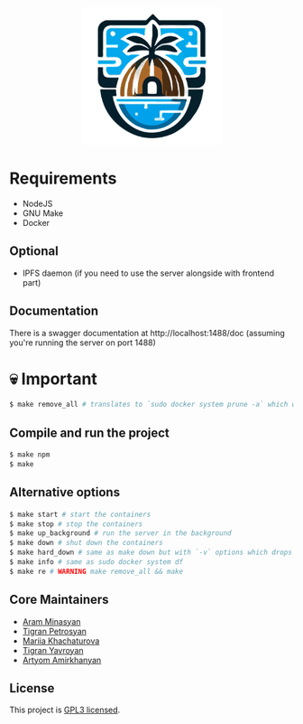 <p align="center">
  <img src="https://raw.githubusercontent.com/Aram47/cyber-bounty-backend/main/icons/logo.png" width="250" alt="Your Logo" />
</p>

[//]: # ([circleci-url]: https://circleci.com/gh/nestjs/nest)

# Requirements

- NodeJS
- GNU Make
- Docker

## Optional
- IPFS daemon (if you need to use the server alongside with frontend part)

## Documentation

There is a swagger documentation at http://localhost:1488/doc 
(assuming you're running the server on port 1488)

# 💀 Important 
```bash
$ make remove_all # translates to `sudo docker system prune -a` which will erase all your systems docker containers, so be careful
```

## Compile and run the project
```bash
$ make npm
$ make
```

## Alternative options
```bash
$ make start # start the containers
$ make stop # stop the containers
$ make up_background # run the server in the background
$ make down # shut down the containers
$ make hard_down # same as make down but with `-v` options which drops the volumes
$ make info # same as sudo docker system df
$ make re # WARNING make remove_all && make 
```

## Core Maintainers
- [Aram Minasyan](https://www.linkedin.com/in/aram47/)
- [Tigran Petrosyan](https://www.linkedin.com/in/tigran-petrosyan-091a5630a/)
- [Mariia Khachaturova](https://www.linkedin.com/in/mariia-khachaturova-27165b271/a/)
- [Tigran Yavroyan](https://www.linkedin.com/in/tigran-yavroyan-bb78a5280/)
- [Artyom Amirkhanyan](https://www.linkedin.com/in/artyom-amirkhanyan-b951b52a7/)

## License

This project is [GPL3 licensed](https://github.com/Aram47/cyber-bounty-backend/blob/main/LICENSE).
